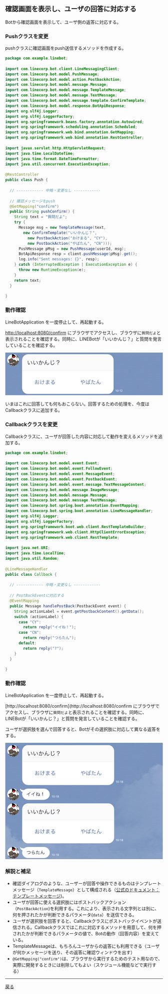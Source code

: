 ## 確認画面を表示し、ユーザの回答に対応する

Botから確認画面を表示して、ユーザ側の返答に対応する。

### Pushクラスを変更

pushクラスに確認画面をpush送信するメソッドを作成する。

```java
package com.example.linebot;

import com.linecorp.bot.client.LineMessagingClient;
import com.linecorp.bot.model.PushMessage;
import com.linecorp.bot.model.action.PostbackAction;
import com.linecorp.bot.model.message.Message;
import com.linecorp.bot.model.message.TemplateMessage;
import com.linecorp.bot.model.message.TextMessage;
import com.linecorp.bot.model.message.template.ConfirmTemplate;
import com.linecorp.bot.model.response.BotApiResponse;
import org.slf4j.Logger;
import org.slf4j.LoggerFactory;
import org.springframework.beans.factory.annotation.Autowired;
import org.springframework.scheduling.annotation.Scheduled;
import org.springframework.web.bind.annotation.GetMapping;
import org.springframework.web.bind.annotation.RestController;

import javax.servlet.http.HttpServletRequest;
import java.time.LocalDateTime;
import java.time.format.DateTimeFormatter;
import java.util.concurrent.ExecutionException;

@RestController
public class Push {

  // ------------ 中略・変更なし ------------ 
    
  // 確認メッセージをpush
  @GetMapping("confirm")
  public String pushConfirm() {
    String text = "質問だよ";
    try {
      Message msg = new TemplateMessage(text,
        new ConfirmTemplate("いいかんじ？",
          new PostbackAction("おけまる", "CY"),
          new PostbackAction("やばたん", "CN")));
      PushMessage pMsg = new PushMessage(userId, msg);
      BotApiResponse resp = client.pushMessage(pMsg).get();
      log.info("Sent messages: {}", resp);
    } catch (InterruptedException | ExecutionException e) {
      throw new RuntimeException(e);
    }
    return text;
  }

}
```

### 動作確認

LineBotApplication を一度停止して、再起動する。

[http://localhost:8080/confirm](http://localhost:8080/confirm) にブラウザでアクセスし、ブラウザに`質問だよ`と表示されることを確認する。同時に、LINEBotが「いいかんじ？」と質問を発言していることを確認する。

![おみくじ時の動作](./fig10a.png)

いまはこれに回答しても何もおこらない。回答するための処理を、今度はCallbackクラスに追加する。

### Callbackクラスを変更

Callbackクラスに、ユーザが回答した内容に対応して動作を変えるメソッドを追加する。

```java
package com.example.linebot;

import com.linecorp.bot.model.event.Event;
import com.linecorp.bot.model.event.FollowEvent;
import com.linecorp.bot.model.event.MessageEvent;
import com.linecorp.bot.model.event.PostbackEvent;
import com.linecorp.bot.model.event.message.TextMessageContent;
import com.linecorp.bot.model.message.ImageMessage;
import com.linecorp.bot.model.message.Message;
import com.linecorp.bot.model.message.TextMessage;
import com.linecorp.bot.spring.boot.annotation.EventMapping;
import com.linecorp.bot.spring.boot.annotation.LineMessageHandler;
import org.slf4j.Logger;
import org.slf4j.LoggerFactory;
import org.springframework.boot.web.client.RestTemplateBuilder;
import org.springframework.web.client.HttpClientErrorException;
import org.springframework.web.client.RestTemplate;

import java.net.URI;
import java.time.LocalTime;
import java.util.Random;

@LineMessageHandler
public class Callback {

  // ------------ 中略・変更なし ------------ 

  // PostBackEventに対応する
  @EventMapping
  public Message handlePostBack(PostbackEvent event) {
    String actionLabel = event.getPostbackContent().getData();
    switch (actionLabel) {
      case "CY":
        return reply("イイね！");
      case "CN":
        return reply("つらたん");
      default:
        return reply("?");
    }
  }

}
```

### 動作確認

LineBotApplication を一度停止して、再起動する。

[http://localhost:8080/confirm](http://localhost:8080/confirm にブラウザでアクセスし、ブラウザに`質問だよ`と表示されることを確認する。同時に、LINEBotが「いいかんじ？」と質問を発言していることを確認する。

ユーザが選択肢を選んで回答すると、Botがその選択肢に対応して異なる返答をする。

![おみくじ時の動作](./fig10b.png)

### 解説と補足

- 確認ダイアログのような、ユーザーが回答や操作できるものはテンプレートメッセージ（`TemplateMessage`）として構成される（[公式のドキュメント：テンプレートメッセージ](https://developers.line.me/ja/docs/messaging-api/reference/#anchor-b920b618f88811c039983809a42a46480e8f237f))。
- ユーザが回答に使える選択肢にはポストバックアクション（`PostBackAction`)を利用する。これにより、表示される文字列とは別に、何を押されたかが判断できるパラメータ(`data`）を送信できる。
- ユーザが選択肢を回答すると、Callbackクラスにポストバックイベントが送信される。Callbackクラスではこれに対応するメソッドを用意して、何を押されたかが判断できるパラメータの値で、Botの動作（回答内容）を変えている。
- TemplateMessageは、もちろんユーザからの返答にも利用できる（ユーザが何かメッセージを送り、その返答に確認ウィンドウを出す）
- `@GetMapping("confirm")`は、ブラウザから実行するためのテスト用なので、実際に開発するときには削除してもよい（スケジュール機能などで実行する）

-----

[戻る](../README.md)
